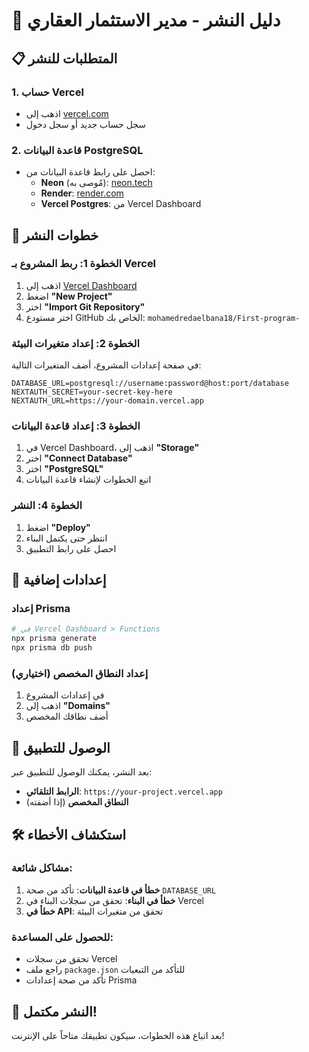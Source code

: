 # 🚀 دليل النشر - مدير الاستثمار العقاري

## 📋 المتطلبات للنشر

### 1. **حساب Vercel**
- اذهب إلى [vercel.com](https://vercel.com)
- سجل حساب جديد أو سجل دخول

### 2. **قاعدة البيانات PostgreSQL**
- احصل على رابط قاعدة البيانات من:
  - **Neon** (مُوصى به): [neon.tech](https://neon.tech)
  - **Render**: [render.com](https://render.com)
  - **Vercel Postgres**: من Vercel Dashboard

## 🚀 خطوات النشر

### الخطوة 1: ربط المشروع بـ Vercel
1. اذهب إلى [Vercel Dashboard](https://vercel.com/dashboard)
2. اضغط **"New Project"**
3. اختر **"Import Git Repository"**
4. اختر مستودع GitHub الخاص بك: `mohamedredaelbana18/First-program-`

### الخطوة 2: إعداد متغيرات البيئة
في صفحة إعدادات المشروع، أضف المتغيرات التالية:

```env
DATABASE_URL=postgresql://username:password@host:port/database
NEXTAUTH_SECRET=your-secret-key-here
NEXTAUTH_URL=https://your-domain.vercel.app
```

### الخطوة 3: إعداد قاعدة البيانات
1. في Vercel Dashboard، اذهب إلى **"Storage"**
2. اختر **"Connect Database"**
3. اختر **"PostgreSQL"**
4. اتبع الخطوات لإنشاء قاعدة البيانات

### الخطوة 4: النشر
1. اضغط **"Deploy"**
2. انتظر حتى يكتمل البناء
3. احصل على رابط التطبيق

## 🔧 إعدادات إضافية

### إعداد Prisma
```bash
# في Vercel Dashboard > Functions
npx prisma generate
npx prisma db push
```

### إعداد النطاق المخصص (اختياري)
1. في إعدادات المشروع
2. اذهب إلى **"Domains"**
3. أضف نطاقك المخصص

## 📱 الوصول للتطبيق

بعد النشر، يمكنك الوصول للتطبيق عبر:
- **الرابط التلقائي**: `https://your-project.vercel.app`
- **النطاق المخصص** (إذا أضفته)

## 🛠️ استكشاف الأخطاء

### مشاكل شائعة:
1. **خطأ في قاعدة البيانات**: تأكد من صحة `DATABASE_URL`
2. **خطأ في البناء**: تحقق من سجلات البناء في Vercel
3. **خطأ في API**: تحقق من متغيرات البيئة

### للحصول على المساعدة:
- تحقق من سجلات Vercel
- راجع ملف `package.json` للتأكد من التبعيات
- تأكد من صحة إعدادات Prisma

## 🎉 النشر مكتمل!

بعد اتباع هذه الخطوات، سيكون تطبيقك متاحاً على الإنترنت!